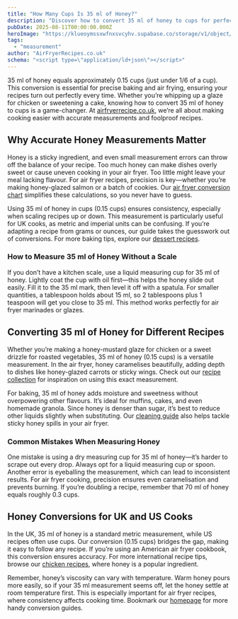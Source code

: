 ```yaml
---
title: "How Many Cups Is 35 ml of Honey?"
description: "Discover how to convert 35 ml of honey to cups for perfect baking and air frying every time. Get accurate measurements in seconds!"
pubDate: 2025-08-11T00:00:00.000Z
heroImage: "https://klueoymssxwfnxsvcyhv.supabase.co/storage/v1/object/public/md/how-many-cups-is-35-ml-of-honey-e55977c5.webp"
tags:
  - "measurement"
author: "AirFryerRecipes.co.uk"
schema: "<script type=\"application/ld+json\"></script>"
---
```


<p>35 ml of honey equals approximately 0.15 cups (just under 1/6 of a cup). This conversion is essential for precise baking and air frying, ensuring your recipes turn out perfectly every time. Whether you’re whipping up a glaze for chicken or sweetening a cake, knowing how to convert 35 ml of honey to cups is a game-changer. At <a href=https://www.airfryerrecipe.co.uk>airfryerrecipe.co.uk</a>, we’re all about making cooking easier with accurate measurements and foolproof recipes.</p>  

<h2>Why Accurate Honey Measurements Matter</h2>  
<p>Honey is a sticky ingredient, and even small measurement errors can throw off the balance of your recipe. Too much honey can make dishes overly sweet or cause uneven cooking in your air fryer. Too little might leave your meal lacking flavour. For air fryer recipes, precision is key—whether you’re making honey-glazed salmon or a batch of cookies. Our <a href=https://www.airfryerrecipe.co.uk/air-fryer-conversion-chart>air fryer conversion chart</a> simplifies these calculations, so you never have to guess.</p>  

<p>Using 35 ml of honey in cups (0.15 cups) ensures consistency, especially when scaling recipes up or down. This measurement is particularly useful for UK cooks, as metric and imperial units can be confusing. If you’re adapting a recipe from grams or ounces, our guide takes the guesswork out of conversions. For more baking tips, explore our <a href=https://www.airfryerrecipe.co.uk/recipe-category/dessert>dessert recipes</a>.</p>  

<h3>How to Measure 35 ml of Honey Without a Scale</h3>  
<p>If you don’t have a kitchen scale, use a liquid measuring cup for 35 ml of honey. Lightly coat the cup with oil first—this helps the honey slide out easily. Fill it to the 35 ml mark, then level it off with a spatula. For smaller quantities, a tablespoon holds about 15 ml, so 2 tablespoons plus 1 teaspoon will get you close to 35 ml. This method works perfectly for air fryer marinades or glazes.</p>  

<h2>Converting 35 ml of Honey for Different Recipes</h2>  
<p>Whether you’re making a honey-mustard glaze for chicken or a sweet drizzle for roasted vegetables, 35 ml of honey (0.15 cups) is a versatile measurement. In the air fryer, honey caramelises beautifully, adding depth to dishes like honey-glazed carrots or sticky wings. Check out our <a href=https://www.airfryerrecipe.co.uk/recipes>recipe collection</a> for inspiration on using this exact measurement.</p>  

<p>For baking, 35 ml of honey adds moisture and sweetness without overpowering other flavours. It’s ideal for muffins, cakes, and even homemade granola. Since honey is denser than sugar, it’s best to reduce other liquids slightly when substituting. Our <a href=https://www.airfryerrecipe.co.uk/air-fryer-cleaner>cleaning guide</a> also helps tackle sticky honey spills in your air fryer.</p>  

<h3>Common Mistakes When Measuring Honey</h3>  
<p>One mistake is using a dry measuring cup for 35 ml of honey—it’s harder to scrape out every drop. Always opt for a liquid measuring cup or spoon. Another error is eyeballing the measurement, which can lead to inconsistent results. For air fryer cooking, precision ensures even caramelisation and prevents burning. If you’re doubling a recipe, remember that 70 ml of honey equals roughly 0.3 cups.</p>  

<h2>Honey Conversions for UK and US Cooks</h2>  
<p>In the UK, 35 ml of honey is a standard metric measurement, while US recipes often use cups. Our conversion (0.15 cups) bridges the gap, making it easy to follow any recipe. If you’re using an American air fryer cookbook, this conversion ensures accuracy. For more international recipe tips, browse our <a href=https://www.airfryerrecipe.co.uk/recipe-category/chicken>chicken recipes</a>, where honey is a popular ingredient.</p>  

<p>Remember, honey’s viscosity can vary with temperature. Warm honey pours more easily, so if your 35 ml measurement seems off, let the honey settle at room temperature first. This is especially important for air fryer recipes, where consistency affects cooking time. Bookmark our <a href=https://www.airfryerrecipe.co.uk>homepage</a> for more handy conversion guides.</p>